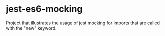 # jest-es6-mocking
Project that illustrates the usage of jest mocking for imports that are called with the "new" keyword.
